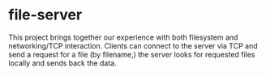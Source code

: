 # file-server
This project brings together our experience with both filesystem and networking/TCP interaction. Clients can connect to the server via TCP and send a request for a file (by filename,) the server looks for requested files locally and sends back the data.
